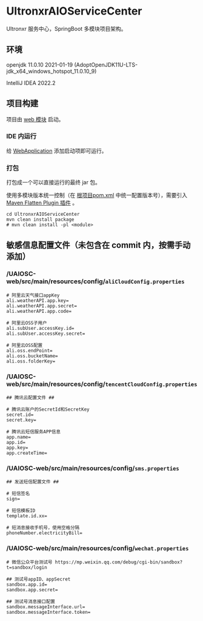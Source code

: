 # UltronxrAIOServiceCenter

Ultronxr 服务中心，SpringBoot 多模块项目架构。

## 环境

openjdk 11.0.10 2021-01-19 (AdoptOpenJDK11U-LTS-jdk_x64_windows_hotspot_11.0.10_9)

IntelliJ IDEA 2022.2


## 项目构建

项目由 [web 模块](./UAIOSC-web) 启动。

### IDE 内运行

给 [WebApplication](./UAIOSC-web/src/main/java/cn/ultronxr/web/WebApplication.java) 添加启动项即可运行。

### 打包

打包成一个可以直接运行的最终 jar 包。

使用多模块版本统一控制（在 [根项目pom.xml](./pom.xml#L38) 中统一配置版本号），需要引入 [Maven Flatten Plugin 插件](./pom.xml#L351) 。

```shell
cd UltronxrAIOServiceCenter
mvn clean install package
# mvn clean install -pl <module>
```

## 敏感信息配置文件（未包含在 commit 内，按需手动添加）

### /UAIOSC-web/src/main/resources/config/`aliCloudConfig.properties`

```properties
# 阿里云天气接口appKey
ali.weatherAPI.app.key=
ali.weatherAPI.app.secret=
ali.weatherAPI.app.code=

# 阿里云OSS子用户
ali.subUser.accessKey.id=
ali.subUser.accessKey.secret=

# 阿里云OSS配置
ali.oss.endPoint=
ali.oss.bucketName=
ali.oss.folderKey=

```

### /UAIOSC-web/src/main/resources/config/`tencentCloudConfig.properties`

```properties
## 腾讯云配置文件 ##

# 腾讯云账户的SecretId和SecretKey
secret.id=
secret.key=

# 腾讯云短信服务APP信息
app.name=
app.id=
app.key=
app.createTime=

```

### /UAIOSC-web/src/main/resources/config/`sms.properties`

```properties
## 发送短信配置文件 ##

# 短信签名
sign=

# 短信模板ID
template.id.xx=

# 短消息接收手机号，使用空格分隔
phoneNumber.electricityBill=

```

### /UAIOSC-web/src/main/resources/config/`wechat.properties`

```properties
# 微信公众平台测试号 https://mp.weixin.qq.com/debug/cgi-bin/sandbox?t=sandbox/login

## 测试号appID、appSecret
sandbox.app.id=
sandbox.app.secret=

## 测试号消息接口配置
sandbox.messageInterface.url=
sandbox.messageInterface.token=

```
